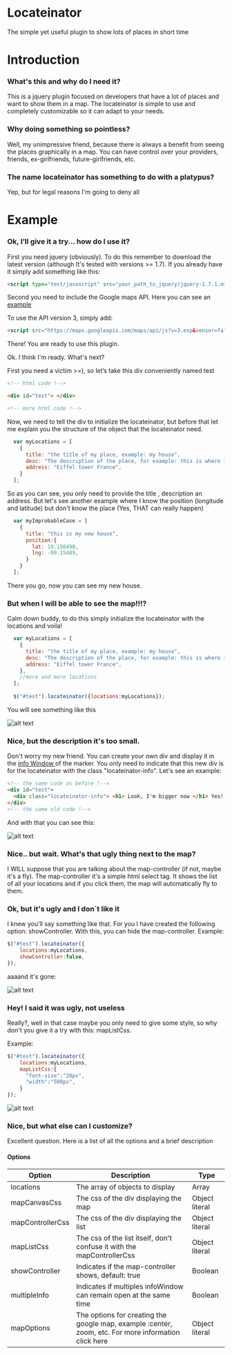 Locateinator
============

The simple yet useful plugin to show lots of places in short time

<h1>Introduction</h1>
	
<h3>What's this and why do I need it?</h3>

This is a jquery plugin focused on developers that have a lot of places and want to show them in a map. The locateinator is simple to use and completely customizable so it can adapt to your needs.

<h3>Why doing something so pointless?</h3>

Well, my unimpressive friend, because there is always a benefit from seeing the places graphically in a map. You can have control over your providers, friends, ex-girlfriends, future-girlfriends, etc.

<h3>The name locateinator has something to do with a platypus?</h3>

Yep, but for legal reasons I'm going to deny all

<h1>Example</h1>

<h3>Ok, I’ll give it a try... how do I use it?</h3>

First you need jquery (obviously). To do this remember to download the latest version (although It's tested with versions >= 1.7). If you already have it simply add something like this:

```html
<script type="text/javascript" src="your_path_to_jquery/jquery-1.7.1.min.js"></script> 
```

Second you need to include the Google maps API. Here you can see an <a href="https://developers.google.com/maps/?hl=en"> example </a>

To use the API version 3, simply add:

```html
<script src="https://maps.googleapis.com/maps/api/js?v=3.exp&sensor=false"></script>
```


There! You are ready to use this plugin.

Ok. I think I'm ready. What's next?

First you need a victim >=), so let’s take this div conveniently named test

```html
<!-- html code !-->

<div id="test"> </div>

<!-- more html code !-->

```
Now, we need to tell the div to initialize the locateinator, but before that let me explain you the structure of the object that the locateinator need.

```javascript
  var myLocations = [
    {
      title: "the title of my place, example: my house",
      desc: "The description of the place, for example: this is where I live",
      address: "Eiffel tower France",
    }
  ];
```

So as you can see, you only need to provide the title , description an address. But let's see another example where I know the position (longitude and latitude) but don't know the place (Yes, THAT can really happen)

```javascript
  var myImprobableCase = [
    {
      title: "this is my new house",
      position:{
        lat: 19.156498,
        lng: -99.15489,
      }
    }
  ];
```

There you go, now you can see my new house.

<h3>But when I will be able to see the map!!!? </h3>

Calm down buddy, to do this simply initialize the locateinator with the locations and voila!

```javascript
  var myLocations = [
    {
      title: "the title of my place, example: my house",
      desc: "The description of the place, for example: this is where I live",
      address: "Eiffel tower France",
    },
    //more and more locations
  ];
  
  $("#test").locateinator({locations:myLocations});

```

You will see something like this


![alt text](https://raw.github.com/agmezr/locateinator/master/img/example1.PNG "Example 1")

<h3>Nice, but the description it's too small. </h3>

Don't worry my new friend. You can create your own div and display it in the <a href="https://developers.google.com/maps/documentation/javascript/examples/infowindow-simple?hl=es">info Window </a> of the marker. You only need to indicate that this new div is for the locateinator with the class "locateinator-info".  Let's see an example:

```html
<!-- the same code as before !-->
<div id="test">
  <div class="locateinator-info"> <h1> Look, I'm bigger now </h1> Yes! </div>
</div>
<!-- the same old code !-->
```

And with that you can see this:

![alt text](https://raw.github.com/agmezr/locateinator/master/img/example2.PNG "Example 2")

<h3>Nice.. but wait. What's that ugly thing next to the map? </h3>

I WILL suppose that you are talking about the map-controller (if not, maybe it's a fly). The map-controller it's a simple html select tag. It shows the list of all your locations and if you click them, the map will automatically fly to them.

<h3>Ok, but it's ugly and I don´t like it </h3>

I knew you'll say something like that. For you I have created the following option: showController. With this, you can hide the map-controller. Example:

```javascript
$("#test").locateinator({
    locations:myLocations,
    showController:false,
});
```

aaaand it's gone:

![alt text](https://raw.github.com/agmezr/locateinator/master/img/example3.PNG "Example 3")



<h3> Hey! I said it was ugly, not useless </h3>

Really?, well in that case maybe you only need to give some style, so why don't you give it a try with this: mapListCss.

Example:

```javascript
$("#test").locateinator({
    locations:myLocations,
    mapListCss:{
      "font-size":"20px",
      "width":"500px",
    }
});
```

![alt text](https://raw.github.com/agmezr/locateinator/master/img/example4.PNG "Example 4")

<h3> Nice, but what else can I customize? </h3>

Excellent question. Here is a list of all the options and a brief description

<h4>Options</h4>

|Option   |Description| Type  |
|---------|---------| --------|
|locations | The array of objects to display | Array 
|mapCanvasCss | The css of the div displaying the map| Object literal
|mapControllerCss | The css of the div displaying the list | Object literal
|mapListCss | The css of the list itself, don't confuse it with the mapControllerCss| Object literal
|showController | Indicates if the map-controller shows, default: true | Boolean
|multipleInfo | Indicates if multiples infoWindow can remain open at the same time | Boolean
|mapOptions | The options for creating the google map, example :center, zoom, etc. For more information click here | Object literal


